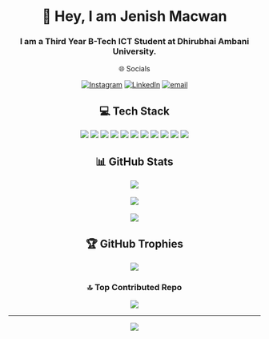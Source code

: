 <div align="center">

# 💫 Hey, I am Jenish Macwan  
<h3> 
I am a Third Year B-Tech ICT Student at Dhirubhai Ambani University.
</h3>
🌐 Socials  

[![Instagram](https://img.shields.io/badge/Instagram-%23E4405F.svg?logo=Instagram&logoColor=white)](https://instagram.com/_jenish230_) [![LinkedIn](https://img.shields.io/badge/LinkedIn-%230077B5.svg?logo=linkedin&logoColor=white)](https://linkedin.com/in/jenish-macwan-419167327) [![email](https://img.shields.io/badge/Email-D14836?logo=gmail&logoColor=white)](mailto:jenishmacwan230@gmail.com)

<!-- You can add social media icons here if needed -->

## 💻 Tech Stack  
<img src="https://img.shields.io/badge/c-%2300599C.svg?style=for-the-badge&logo=c&logoColor=white"/>
<img src="https://img.shields.io/badge/c++-%2300599C.svg?style=for-the-badge&logo=c%2B%2B&logoColor=white"/>
<img src="https://img.shields.io/badge/html5-%23E34F26.svg?style=for-the-badge&logo=html5&logoColor=white"/>
<img src="https://img.shields.io/badge/javascript-%23323330.svg?style=for-the-badge&logo=javascript&logoColor=%23F7DF1E"/>
<img src="https://img.shields.io/badge/css3-%231572B6.svg?style=for-the-badge&logo=css3&logoColor=white"/>
<img src="https://img.shields.io/badge/Windows%20Terminal-%234D4D4D.svg?style=for-the-badge&logo=windows-terminal&logoColor=white"/>
<img src="https://img.shields.io/badge/latex-%23008080.svg?style=for-the-badge&logo=latex&logoColor=white"/>
<img src="https://img.shields.io/badge/python-3670A0?style=for-the-badge&logo=python&logoColor=ffdd54"/>
<img src="https://img.shields.io/badge/Canva-%2300C4CC.svg?style=for-the-badge&logo=Canva&logoColor=white"/>
<img src="https://img.shields.io/badge/git-%23F05033.svg?style=for-the-badge&logo=git&logoColor=white"/>
<img src="https://img.shields.io/badge/github-%23121011.svg?style=for-the-badge&logo=github&logoColor=white"/>

## 📊 GitHub Stats  
<img src="https://github-readme-stats.vercel.app/api?username=Jenish230-daiict&theme=github_dark&hide_border=false&include_all_commits=false&count_private=false"/>
<br/><br/> 
<img src="https://nirzak-streak-stats.vercel.app/?user=Jenish230-daiict&theme=github_dark&hide_border=false"/>
<br/> <br/> 
<img src="https://github-readme-stats.vercel.app/api/top-langs/?username=Jenish230-daiict&theme=github_dark&hide_border=false&include_all_commits=false&count_private=false&layout=compact"/>

## 🏆 GitHub Trophies  
<img src="https://github-profile-trophy.vercel.app/?username=Jenish230-daiict&theme=radical&no-frame=false&no-bg=true&margin-w=4"/>

### 🔝 Top Contributed Repo  
<img src="https://github-contributor-stats.vercel.app/api?username=Jenish230-daiict&limit=5&theme=dark&combine_all_yearly_contributions=true"/>

---

[![](https://visitcount.itsvg.in/api?id=Jenish230-daiict&icon=0&color=0)](https://visitcount.itsvg.in)

<!-- Proudly created with GPRM ( https://gprm.itsvg.in ) -->

</div>

